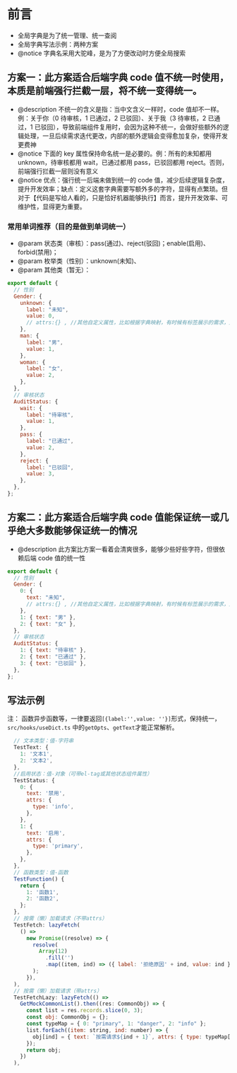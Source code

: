 # 前言

- 全局字典是为了统一管理、统一查阅
- 全局字典写法示例：两种方案
- @notice 字典名采用大驼峰，是为了方便改动时方便全局搜索

## 方案一：此方案适合后端字典 code 值不统一时使用，本质是前端强行拦截一层，将不统一变得统一。

- @description 不统一的含义是指：当中文含义一样时，code 值却不一样。例：关于你（0 待审核，1 已通过，2 已驳回）、关于我（3 待审核，2 已通过，1 已驳回），导致前端组件复用时，会因为这种不统一，会做好些额外的逻辑处理，一旦后续需求迭代更改，内部的额外逻辑会变得愈加复杂，使得开发更费神
- @notice 下面的 key 属性保持命名统一是必要的。例：所有的未知都用 unknown，待审核都用 wait，已通过都用 pass，已驳回都用 reject。否则，前端强行拦截一层则没有意义
- @notice 优点：强行统一后端未做到统一的 code 值，减少后续逻辑复杂度，提升开发效率；缺点：定义这套字典需要写额外多的字符，显得有点繁琐。但对于【代码是写给人看的，只是恰好机器能够执行】而言，提升开发效率、可维护性，显得更为重要。

### 常用单词推荐（目的是做到单词统一）

- @param 状态类（审核）：pass(通过)、reject(驳回)；enable(启用)、forbid(禁用)；
- @param 枚举类（性别）：unknown(未知)、
- @param 其他类（暂无）：

```js
export default {
  // 性别
  Gender: {
    unknown: {
      label: "未知",
      value: 0,
      // attrs:{} , //其他自定义属性，比如根据字典映射，有时候有标签展示的需求，对应的标签颜色风格，可在此处定义
    },
    man: {
      label: "男",
      value: 1,
    },
    woman: {
      label: "女",
      value: 2,
    },
  },
  // 审核状态
  AuditStatus: {
    wait: {
      label: "待审核",
      value: 1,
    },
    pass: {
      label: "已通过",
      value: 2,
    },
    reject: {
      label: "已驳回",
      value: 3,
    },
  },
};
```

## 方案二：此方案适合后端字典 code 值能保证统一或几乎绝大多数能够保证统一的情况

- @description 此方案比方案一看着会清爽很多，能够少些好些字符，但很依赖后端 code 值的统一性

```js
export default {
  // 性别
  Gender: {
    0: {
      text: "未知",
      // attrs:{} , //其他自定义属性，比如根据字典映射，有时候有标签展示的需求，对应的标签颜色风格，可在此处定义
    },
    1: { text: "男" },
    2: { text: "女" },
  },
  // 审核状态
  AuditStatus: {
    1: { text: "待审核" },
    2: { text: "已通过" },
    3: { text: "已驳回" },
  },
};
```

## 写法示例

注： 函数异步函数等，一律要返回`[{label:'',value: ''}]`形式，保持统一，`src/hooks/useDict.ts` 中的`getOpts`、`getText`才能正常解析。

```js
  // 文本类型：值-字符串
  TestText: {
    1: '文本1',
    2: '文本2',
  },
  //启用状态：值-对象（可带el-tag或其他状态组件属性）
  TestStatus: {
    0: {
      text: '禁用',
      attrs: {
        type: 'info',
      },
    },
    1: {
      text: '启用',
      attrs: {
        type: 'primary',
      },
    },
  },
  // 函数类型：值-函数
  TestFunction() {
    return {
      1: '函数1',
      2: '函数2',
    };
  },
  // 按需（懒）加载请求（不带attrs）
  TestFetch: lazyFetch(
    () =>
      new Promise((resolve) => {
        resolve(
          Array(12)
            .fill('')
            .map((item, ind) => ({ label: '拒绝原因' + ind, value: ind })),
        );
      }),
  ),
  // 按需（懒）加载请求（带attrs）
  TestFetchLazy: lazyFetch(() =>
    GetMockCommonList().then((res: CommonObj) => {
      const list = res.records.slice(0, 3);
      const obj: CommonObj = {};
      const typeMap = { 0: "primary", 1: "danger", 2: "info" };
      list.forEach((item: string, ind: number) => {
        obj[ind] = { text: `按需请求${ind + 1}`, attrs: { type: typeMap[ind] } };
      });
      return obj;
    })
  ),
```
